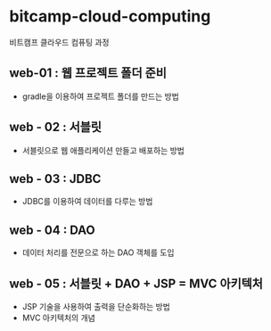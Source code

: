 # bitcamp-cloud-computing
비트캠프 클라우드 컴퓨팅 과정

## web-01 : 웹 프로젝트 폴더 준비
- gradle을 이용하여 프로젝트 폴더를 만드는 방법

## web - 02 : 서블릿
- 서블릿으로 웹 애플리케이션 만들고 배포하는 방법

## web - 03 : JDBC
- JDBC를 이용하여 데이터를 다루는 방법

## web - 04 : DAO
- 데이터 처리를 전문으로 하는  DAO 객체를 도입

## web - 05 : 서블릿 + DAO + JSP = MVC 아키텍처
- JSP 기술을 사용하여 출력을 단순화하는 방법
- MVC 아키텍처의 개념